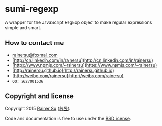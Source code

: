 # sumi-regexp
A wrapper for the JavaScript RegExp object to make regular expressions simple and smart.

How to contact me
-----------------

- [rainersu@foxmail.com](mailto:rainersu@foxmail.com)
- [http://cn.linkedin.com/in/rainersu](http://cn.linkedin.com/in/rainersu)
- [https://www.npmjs.com/~rainersu](https://www.npmjs.com/~rainersu)
- [http://rainersu.github.io](http://rainersu.github.io)
- [http://weibo.com/rainersu](http://weibo.com/rainersu)
- ``QQ: 2627001536``

Copyright and license
---------------------

Copyright 2015 [Rainer Su](mailto:rainersu@foxmail.com) ([苏昱](http://cn.linkedin.com/in/rainersu)).

Code and documentation is free to use under the [BSD license](https://github.com/rainersu/regexp/blob/master/LICENSE.md).